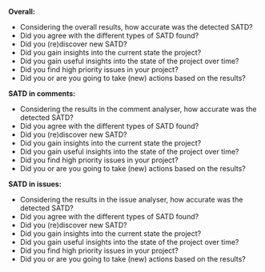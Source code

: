 **Overall:**

- Considering the overall results, how accurate was the detected SATD?
- Did you agree with the different types of SATD found?
- Did you (re)discover new SATD?
- Did you gain insights into the current state the project?
- Did you gain useful insights into the state of the project over time?
- Did you find high priority issues in your project?
- Did you or are you going to take (new) actions based on the results?

**SATD in comments:**

- Considering the results in the comment analyser, how accurate was the detected SATD?
- Did you agree with the different types of SATD found?
- Did you (re)discover new SATD?
- Did you gain insights into the current state the project?
- Did you gain useful insights into the state of the project over time?
- Did you find high priority issues in your project?
- Did you or are you going to take (new) actions based on the results?

**SATD in issues:**

- Considering the results in the issue analyser, how accurate was the detected SATD?
- Did you agree with the different types of SATD found?
- Did you (re)discover new SATD?
- Did you gain insights into the current state the project?
- Did you gain useful insights into the state of the project over time?
- Did you find high priority issues in your project?
- Did you or are you going to take (new) actions based on the results?

